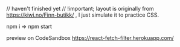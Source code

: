 //  haven't finished yet
// !important;  layout is originally from https://kiwi.no/Finn-butikk/ , I just simulate it to practice CSS. 

npm i => npm start

preview on CodeSandbox https://react-fetch-filter.herokuapp.com/
